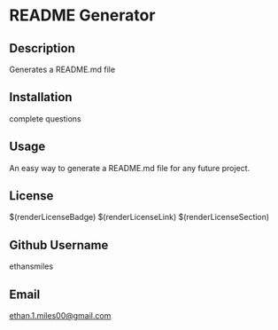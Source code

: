 # README Generator
  ## Description
  Generates a README.md file
  ## Installation
  complete questions
  ## Usage
  An easy way to generate a README.md file for any future project.
  ## License
  $(renderLicenseBadge)
  $(renderLicenseLink)
  $(renderLicenseSection)
  ## Github Username
  ethansmiles
  ## Email
  ethan.1.miles00@gmail.com
